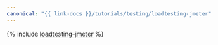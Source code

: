 ```yaml
---
canonical: "{{ link-docs }}/tutorials/testing/loadtesting-jmeter"
---
```


{% include [loadtesting-jmeter](../../_tutorials/dev/loadtesting-jmeter.md) %}